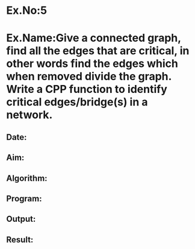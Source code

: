 # Ex.No:5

# Ex.Name:Give a connected graph,  find all the edges that are critical, in other words find the edges which when removed divide the graph. Write a CPP function to identify critical edges/bridge(s) in a network.

## Date:

## Aim:


## Algorithm:





## Program:



## Output:



## Result:


